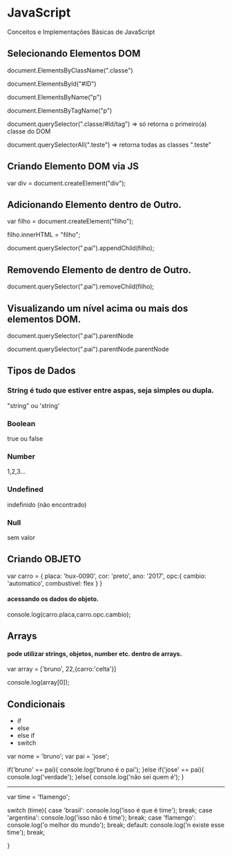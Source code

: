 # JavaScript
Conceitos e Implementações Básicas de JavaScript



## Selecionando Elementos DOM

document.ElementsByClassName(".classe")

document.ElementsById("#ID")

document.ElementsByName("p")

document.ElementsByTagName("p")

document.querySelector(".classe/#Id/tag") => só retorna o primeiro(a) classe do DOM

document.querySelectorAll(".teste")       => retorna todas as classes  ".teste"



## Criando Elemento DOM via JS

var div = document.createElement("div");


## Adicionando Elemento dentro de Outro.

var filho = document.createElement("filho");


filho.innerHTML = "filho";

document.querySelector(".pai").appendChild(filho);


## Removendo Elemento de dentro de Outro.

document.querySelector(".pai").removeChild(filho);


## Visualizando um nível acima ou mais dos elementos DOM.

document.querySelector(".pai").parentNode

document.querySelector(".pai").parentNode.parentNode


## Tipos de Dados

### String é tudo que estiver entre aspas, seja simples ou dupla.

"string" ou 'string'

### Boolean

true ou false

### Number

1,2,3...

### Undefined 

indefinido (não encontrado)

### Null

sem valor


## Criando OBJETO

var carro = { 
	placa: 'hux-0090', 
	cor: 'preto', 
	ano: '2017',
	opc:{
		cambio: 'automatico',
		combustivel: flex
	}
}
#### acessando os dados do objeto.
console.log(carro.placa,carro.opc.cambio);

## Arrays

#### pode utilizar strings, objetos, number etc. dentro de arrays.

var array = ['bruno', 22,{carro:'celta'}]

console.log(array[0]);


## Condicionais

- if
- else
- else if
- switch

var nome = 'bruno';
var pai  = 'jose';

if('bruno' == pai){
	console.log('bruno é o pai');
}else if('jose' == pai){
	console.log('verdade');
}else{
	console.log('não sei quem é');
}

---------------------------------------------

var time = 'flamengo';

switch (time){
	case 'brasil':
		console.log('isso é que é time');
		break;
	case 'argentina':
		console.log('isso não é time');
		break;
	case 'flamengo':
		console.log('o melhor do mundo');
		break;
	default:
		console.log('n existe esse time');
		break;

}